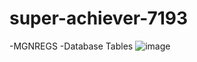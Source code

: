 # super-achiever-7193
-MGNREGS
-Database Tables
![image](https://user-images.githubusercontent.com/102058969/221403833-4d83e1f6-03c1-41ac-a591-774e88a571ee.png)
